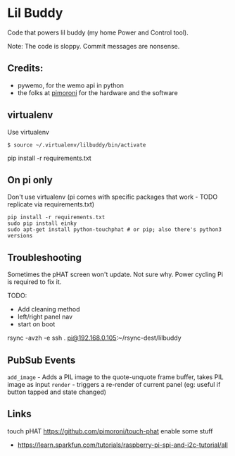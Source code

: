 # Lil Buddy

Code that powers lil buddy (my home Power and Control tool).

Note: The code is sloppy. Commit messages are nonsense.

## Credits:

- pywemo, for the wemo api in python
- the folks at [pimoroni](https://github.com/pimoroni) for the hardware and the software

## virtualenv

Use virtualenv

    $ source ~/.virtualenv/lilbuddy/bin/activate

pip install -r requirements.txt

## On pi only

Don't use virtualenv (pi comes with specific packages that work - TODO replicate via requirements.txt)

    pip install -r requirements.txt
    sudo pip install einky
    sudo apt-get install python-touchphat # or pip; also there's python3 versions

## Troubleshooting

Sometimes the pHAT screen won't update.  Not sure why.  Power cycling Pi is required to fix it.

TODO:
- Add cleaning method
- left/right panel nav
- start on boot

rsync -avzh -e ssh . pi@192.168.0.105:~/rsync-dest/lilbuddy

## PubSub Events

`add_image` - Adds a PIL image to the quote-unquote frame buffer, takes PIL image as input
`render` - triggers a re-render of current panel (eg: useful if button tapped and state changed)


## Links

touch pHAT https://github.com/pimoroni/touch-phat
enable some stuff
- https://learn.sparkfun.com/tutorials/raspberry-pi-spi-and-i2c-tutorial/all